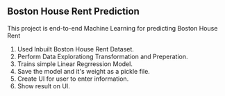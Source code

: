 ##  Boston House Rent Prediction
 This project is end-to-end Machine Learning for predicting Boston House Rent

1.  Used Inbuilt Boston House Rent Dataset.
2.  Perform Data Explorationg Transformation and Preperation.
3.  Trains simple Linear Regrression Model.
4.  Save the model and it's weight as a pickle file.
5.  Create UI for user to enter information.
6.  Show result on UI.

